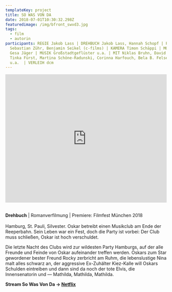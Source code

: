 ```yaml
---
templateKey: project
title: SO WAS VON DA
date: 2018-07-01T10:30:32.298Z
featuredimage: /img/bfront_swvd3.jpg
tags:
  - film
  - autorin
participants: REGIE Jakob Lass | DREHBUCH Jakob Lass, Hannah Schopf | PRODUKTION
  Sebastian Zühr, Benjamin Seikel (c-films) | KAMERA Timon Schäppi | MONTAGE
  Gesa Jäger | MUSIK Großstadtgeflüster u.a. | MIT Niklas Bruhn, David Schütter,
  Tinka Fürst, Martina Schöne-Radunski, Corinna Harfouch, Bela B. Felsenheimer
  u.a.  | VERLEIH dcm
---
```

<iframe width="100%" height="400" src="https://www.youtube.com/embed/axpWiy9WxrY" frameborder="0" allow="accelerometer; autoplay; encrypted-media; gyroscope; picture-in-picture" allowfullscreen></iframe>

\
**Drehbuch** | Romanverfilmung | Premiere: Filmfest München 2018\
\
Hamburg, St. Pauli, Silvester. Oskar betreibt einen Musikclub am Ende der Reeperbahn. Sein Leben war ein Fest, doch die Party ist vorbei: Der Club muss schließen, Oskar ist hoch verschuldet. 

Die letzte Nacht des Clubs wird zur wildesten Party Hamburgs, auf der alle Freunde und Feinde von Oskar aufeinander treffen werden. Oskars zum Star gewordener bester Freund Rocky zerbricht am Ruhm, die lebenslustige Nina malt alles schwarz an, der aggressive Ex-Zuhälter Kiez-Kalle will Oskars Schulden eintreiben und dann sind da noch der tote Elvis, die Innensenatorin und — Mathilda, Mathilda, Mathilda.

**Stream So Was Von Da -> [Netflix](https://www.netflix.com/title/80998296)**